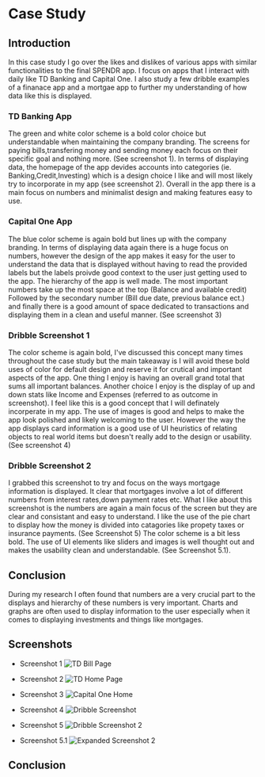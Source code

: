 # Case Study

## Introduction

In this case study I go over the likes and dislikes of various apps with similar functionalities to the final SPENDR app. I focus on apps that I interact with daily like TD Banking and Capital One. I also study a few dribble examples of a finanace app and a mortgae app to further my understanding of how data like this is displayed.

### TD Banking App

The green and white color scheme is a bold color choice but understandable when maintaining the company branding. The screens for paying bills,transfering money and sending money each focus on their specific goal and nothing more. (See screenshot 1). In terms of displaying data, the homepage of the app devides accounts into categories (ie. Banking,Credit,Investing) which is a design choice I like and will most likely try to incorporate in my app (see screenshot 2). 
Overall in the app there is a main focus on numbers and minimalist design and making features easy to use.


### Capital One App

The blue color scheme is again bold but lines up with the company branding. In terms of displaying data again there is a huge focus on numbers, however the design of the app makes it easy for the user to understand the data that is displayed without having to read the provided labels but the labels proivde good context to the user just getting used to the app. The hierarchy of the app is well made. The most important numbers take up the most space at the top (Balance and available credit) Followed by the secondary number (Bill due date, previous balance ect.) and finally there is a good amount of space dedicated to transactions and displaying them in a clean and useful manner. (See screenshot 3)

### Dribble Screenshot 1

The color scheme is again bold, I've discussed this concept many times throughout the case study but the main takeaway is I will avoid these bold uses of color for default design and reserve it for crutical and important aspects of the app. One thing I enjoy is having an overall grand total that sums all important balances. Another choice I enjoy is the display of up and down stats like Income and Expenses (referred to as outcome in screenshot). I feel like this is a good concept that I will definately incorperate in my app. The use of images is good and helps to make the app look polished and likely welcoming to the user. However the way the app displays card information is a good use of UI heuristics of relating objects to real world items but doesn't really add to the design or usability. (See screenshot 4)

### Dribble Screenshot 2

I grabbed this screenshot to try and focus on the ways mortgage information is displayed. It clear that mortgages involve a lot of different numbers from interest rates,down payment rates etc. What I like about this screenshot is the numbers are again a main focus of the screen but they are clear and consistant and easy to understand. I like the use of the pie chart to display how the money is divided into catagories like propety taxes or insurance payments. (See Screenshot 5) The color scheme is a bit less bold. The use of UI elements like sliders and images is well thought out and makes the usability clean and understandable. (See Screenshot 5.1).

## Conclusion

During my research I often found that numbers are a very crucial part to the displays and hierarchy of these numbers is very important. Charts and graphs are often used to display information to the user especially when it comes to displaying investments and things like mortgages.  


## Screenshots

- Screenshot 1
![TD Bill Page](/TD2.jpg)

- Screenshot 2
![TD Home Page](/TDScreenshot.png)

- Screenshot 3
![Capital One Home](/CaptialOneScreenshot.png)

- Screenshot 4
![Dribble Screenshot](/DribbleScreenshot.png)

- Screenshot 5
![Dribble Screenshot 2](/Dribble2.png)

- Screenshot 5.1
![Expanded Screenshot 2](/Dribble2.0.png)

## Conclusion


